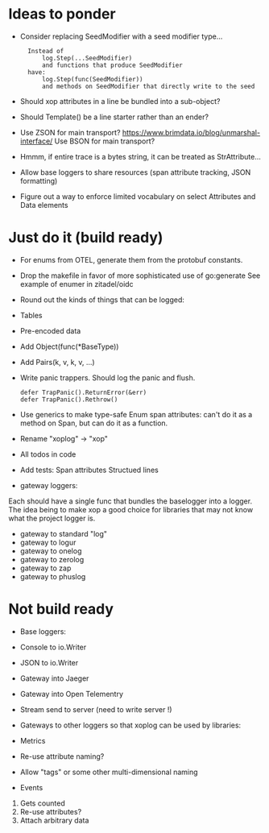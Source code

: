 
# Ideas to ponder

- Consider replacing SeedModifier with a seed modifier type...

  ```
	Instead of
		log.Step(...SeedModifier)
		and functions that produce SeedModifier
	have:
		log.Step(func(SeedModifier))
		and methods on SeedModifier that directly write to the seed
  ```

- Should xop attributes in a line be bundled into a sub-object?

- Should Template() be a line starter rather than an ender?

- Use ZSON for main transport?  https://www.brimdata.io/blog/unmarshal-interface/
 Use BSON for main transport?

- Hmmm, if entire trace is a bytes string, it can be treated as  StrAttribute...

- Allow base loggers to share resources (span attribute tracking, JSON formatting)

- Figure out a way to enforce limited vocabulary on select Attributes and Data elements

# Just do it (build ready)

- For enums from OTEL, generate them from the protobuf constants.

- Drop the makefile in favor of more sophisticated use of go:generate See example of enumer in zitadel/oidc

- Round out the kinds of things that can be logged:

 - Tables
 - Pre-encoded data
 - Add Object(func(*BaseType))
 - Add Pairs(k, v, k, v, ...)

- Write panic trappers.  Should log the panic and flush.

  ```
  defer TrapPanic().ReturnError(&err)
  defer TrapPanic().Rethrow()
  ```

- Use generics to make type-safe Enum span attributes: can't do it as a method on Span, but can
  do it as a function.

- Rename "xoplog" -> "xop"

- All todos in code

- Add tests:
	Span attributes
	Structued lines

- gateway loggers:

 Each should have a single func that bundles the baselogger into
 a logger.  The idea being to make xop a good choice for libraries
 that may not know what the project logger is.

 - gateway to standard "log"
 - gateway to logur
 - gateway to onelog
 - gateway to zerolog
 - gateway to zap
 - gateway to phuslog

# Not build ready 

- Base loggers:

 - Console to io.Writer
 - JSON to io.Writer
 - Gateway into Jaeger
 - Gateway into Open Telementry
 - Stream send to server (need to write server !)
 - Gateways to other loggers so that xoplog can be used by libraries:

- Metrics

 - Re-use attribute naming?
 - Allow "tags" or some other multi-dimensional naming

- Events

 1. Gets counted
 1. Re-use attributes?
 1. Attach arbitrary data


